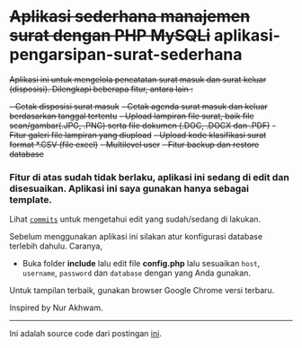 # ~~Aplikasi sederhana manajemen surat dengan PHP MySQLi~~ aplikasi-pengarsipan-surat-sederhana

~~Aplikasi ini untuk mengelola pencatatan surat masuk dan surat keluar (disposisi). Dilengkapi beberapa fitur, antara lain :~~

~~- Cetak disposisi surat masuk~~
~~- Cetak agenda surat masuk dan keluar berdasarkan tanggal tertentu~~
~~- Upload lampiran file surat, baik file scan/gambar(.JPG, .PNG) serta file dokumen (.DOC, .DOCX dan .PDF)~~
~~- Fitur galeri file lampiran yang diupload~~
~~- Upload kode klasifikasi surat format *.CSV (file excel)~~
~~- Multilevel user~~
~~- Fitur backup dan restore database~~
### Fitur di atas sudah tidak berlaku, aplikasi ini sedang di edit dan disesuaikan. Aplikasi ini saya gunakan hanya sebagai template.

Lihat [`commits`](https://github.com/Hakase-Hamdani/aplikasi-pengarsipan-surat-sederhana/commits/main/) untuk mengetahui edit yang sudah/sedang di lakukan.

Sebelum menggunakan aplikasi ini silakan atur konfigurasi database terlebih dahulu. Caranya,

- Buka folder **include** lalu edit file **config.php** lalu sesuaikan `host`, `username`, `password` dan `database` dengan yang Anda gunakan.

Untuk tampilan terbaik, gunakan browser Google Chrome versi terbaru.

Inspired by Nur Akhwam.

---
Ini adalah source code dari postingan [ini](https://masrud.com/aplikasi-manajemen-surat/).

